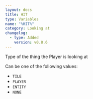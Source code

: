 ```yaml
---
layout: docs
title: HIT
type: Variables
name: "%HIT%"
category: Looking at
changelog:
  - type: Added
    version: v0.8.6
---
```

Type of the thing the Player is looking at

Can be one of the following values:

* `TILE`
* `PLAYER`
* `ENTITY`
* `NONE`
